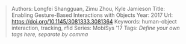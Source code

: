 > Authors: Longfei Shangguan, Zimu Zhou, Kyle Jamieson
> Title: Enabling Gesture-Based Interactions with Objects
> Year: 2017
> Url: https://doi.org/10.1145/3081333.3081364
> Keywords: human-object interaction, tracking, rfid
> Series: MobiSys '17
> Tags: *Define your own tags here, separate by comma*